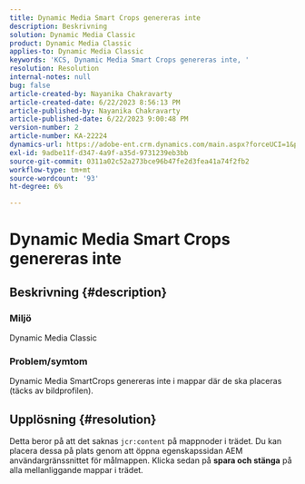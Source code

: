 ```yaml
---
title: Dynamic Media Smart Crops genereras inte
description: Beskrivning
solution: Dynamic Media Classic
product: Dynamic Media Classic
applies-to: Dynamic Media Classic
keywords: 'KCS, Dynamic Media Smart Crops genereras inte, '
resolution: Resolution
internal-notes: null
bug: false
article-created-by: Nayanika Chakravarty
article-created-date: 6/22/2023 8:56:13 PM
article-published-by: Nayanika Chakravarty
article-published-date: 6/22/2023 9:00:48 PM
version-number: 2
article-number: KA-22224
dynamics-url: https://adobe-ent.crm.dynamics.com/main.aspx?forceUCI=1&pagetype=entityrecord&etn=knowledgearticle&id=31c3c432-3f11-ee11-8f6d-6045bd006d92
exl-id: 9adbe11f-d347-4a9f-a35d-9731239eb3bb
source-git-commit: 0311a02c52a273bce96b47fe2d3fea41a74f2fb2
workflow-type: tm+mt
source-wordcount: '93'
ht-degree: 6%

---
```


# Dynamic Media Smart Crops genereras inte

## Beskrivning {#description}


### Miljö

Dynamic Media Classic

### Problem/symtom

Dynamic Media SmartCrops genereras inte i mappar där de ska placeras (täcks av bildprofilen).


## Upplösning {#resolution}


Detta beror på att det saknas `jcr:content` på mappnoder i trädet. Du kan placera dessa på plats genom att öppna egenskapssidan AEM användargränssnittet för målmappen. Klicka sedan på <b>spara och stänga</b> på alla mellanliggande mappar i trädet.
